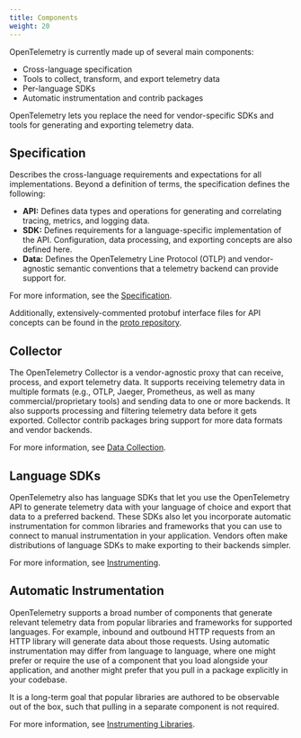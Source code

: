 ```yaml
---
title: Components
weight: 20
---
```


OpenTelemetry is currently made up of several main components:

* Cross-language specification
* Tools to collect, transform, and export telemetry data
* Per-language SDKs
* Automatic instrumentation and contrib packages

OpenTelemetry lets you replace the need for vendor-specific SDKs and tools for generating
and exporting telemetry data.

## Specification

Describes the cross-language requirements and expectations for all
implementations. Beyond a definition of terms, the specification defines the
following:

- **API:** Defines data types and operations for generating and correlating
  tracing, metrics, and logging data.
- **SDK:** Defines requirements for a language-specific implementation of the API.
  Configuration, data processing, and exporting concepts are also defined here.
- **Data:** Defines the OpenTelemetry Line Protocol (OTLP) and vendor-agnostic
  semantic conventions that a telemetry backend can provide support for.

For more information, see the [Specification](/docs/reference/specification/).

Additionally, extensively-commented protobuf interface files for API concepts
can be found in the [proto repository](https://github.com/open-telemetry/opentelemetry-proto).

## Collector

The OpenTelemetry Collector is a vendor-agnostic proxy that can receive, process,
and export telemetry data. It supports receiving telemetry data in multiple formats
(e.g., OTLP, Jaeger, Prometheus, as well as many commercial/proprietary tools)
and sending data to one or more backends. It also supports processing and filtering
telemetry data before it gets exported. Collector contrib packages bring support for
more data formats and vendor backends.

For more information, see [Data Collection](/docs/concepts/data-collection/).

## Language SDKs

OpenTelemetry also has language SDKs that let you use the OpenTelemetry API to generate
telemetry data with your language of choice and export that data to a preferred backend.
These SDKs also let you incorporate automatic instrumentation for common libraries and
frameworks that you can use to connect to manual instrumentation in your application.
Vendors often make distributions of language SDKs to make exporting to their backends
simpler.

For more information, see [Instrumenting](/docs/concepts/instrumenting).

## Automatic Instrumentation

OpenTelemetry supports a broad number of components that generate relevant telemetry data
from popular libraries and frameworks for supported languages. For example, inbound and
outbound HTTP requests from an HTTP library will generate data about those requests.
Using automatic instrumentation may differ from language to language, where one might
prefer or require the use of a component that you load alongside your application, and
another might prefer that you pull in a package explicitly in your codebase.

It is a long-term goal that popular libraries are authored to be observable out of the box,
such that pulling in a separate component is not required.

For more information, see [Instrumenting Libraries](/docs/concepts/instrumenting-library/).
